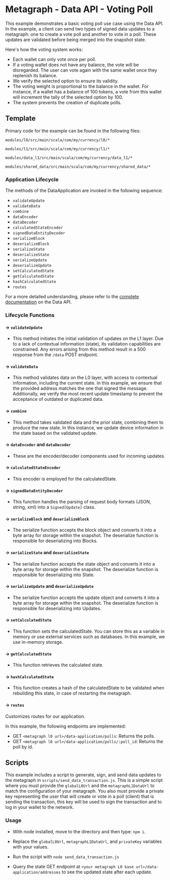 
# Metagraph - Data API - Voting Poll

  

This example demonstrates a basic voting poll use case using the Data API. In the example, a client can send two types of signed data updates to a metagraph: one to create a vote poll and another to vote in a poll. These updates are validated before being merged into the snapshot state.

Here's how the voting system works:

+ Each wallet can only vote once per poll.
+ If a voting wallet does not have any balance, the vote will be disregarded. The user can vote again with the same wallet once they replenish its balance.
+ We verify the selected option to ensure its validity.
+ The voting weight is proportional to the balance in the wallet. For instance, if a wallet has a balance of 100 tokens, a vote from this wallet will increment the tally of the selected option by 100.
+ The system prevents the creation of duplicate polls.
## Template

Primary code for the example can be found in the following files:

  

`modules/l0/src/main/scala/com/my/currency/l0/*`

  

`modules/l1/src/main/scala/com/my/currency/l1/*`

  

`modules/data_l1/src/main/scala/com/my/currency/data_l1/*`

  

`modules/shared_data/src/main/scala/com/my/currency/shared_data/*`



### Application Lifecycle

The methods of the DataApplication are invoked in the following sequence:

-   `validateUpdate`
-   `validateData`
-   `combine`
-   `dataEncoder`
-   `dataDecoder`
-   `calculatedStateEncoder`
-   `signedDataEntityDecoder`
-   `serializeBlock`
-   `deserializeBlock`
-   `serializeState`
-   `deserializeState`
-   `serializeUpdate`
-   `deserializeUpdate`
-   `setCalculatedState`
-   `getCalculatedState`
-   `hashCalculatedState`
-   `routes`

For a more detailed understanding, please refer to the [complete documentation](https://docs.constellationnetwork.io/sdk/frameworks/currency/data-api) on the Data API.

### Lifecycle Functions

#### -> `validateUpdate`

* This method initiates the initial validation of updates on the L1 layer. Due to a lack of contextual information (state), its validation capabilities are constrained. Any errors arising from this method result in a 500 response from the `/data` POST endpoint.

#### -> `validateData`

* This method validates data on the L0 layer, with access to contextual information, including the current state. In this example, we ensure that the provided address matches the one that signed the message. Additionally, we verify the most recent update timestamp to prevent the acceptance of outdated or duplicated data.

#### -> `combine`

* This method takes validated data and the prior state, combining them to produce the new state. In this instance, we update device information in the state based on the validated update.

#### -> `dataEncoder` and `dataDecoder`

* These are the encoder/decoder components used for incoming updates.

#### -> `calculatedStateEncoder`

* This encoder is employed for the calculatedState.

#### -> `signedDataEntityDecoder`

* This function handles the parsing of request body formats (JSON, string, xml) into a `Signed[Update]` class.

#### -> `serializeBlock` and `deserializeBlock`

* The serialize function accepts the block object and converts it into a byte array for storage within the snapshot. The deserialize function is responsible for deserializing into Blocks.

#### -> `serializeState` and `deserializeState`

* The serialize function accepts the state object and converts it into a byte array for storage within the snapshot. The deserialize function is responsible for deserializing into State.

#### -> `serializeUpdate` and `deserializeUpdate`

* The serialize function accepts the update object and converts it into a byte array for storage within the snapshot. The deserialize function is responsible for deserializing into Updates.

#### -> `setCalculatedState`

* This function sets the calculatedState. You can store this as a variable in memory or use external services such as databases. In this example, we use in-memory storage.

#### -> `getCalculatedState`

* This function retrieves the calculated state.

#### -> `hashCalculatedState`

* This function creates a hash of the calculatedState to be validated when rebuilding this state, in case of restarting the metagraph.

#### -> `routes`

Customizes routes for our application.

In this example, the following endpoints are implemented:

-   GET `<metagraph l0 url>/data-application/polls`: Returns the polls.
-   GET `<metagraph l0 url>/data-application/polls/:poll_id`: Returns the poll by id.

## Scripts

  

This example includes a script to generate, sign, and send data updates to the metagraph in `scripts/send_data_transaction.js`. This is a simple script where you must provide the `globalL0Url` and the `metagraphL1DataUrl` to match the configuration of your metagraph. You also must provide a private key representing the user that will create or vote in a poll (client) that is sending the transaction, this key will be used to sign the transaction and to log in your wallet to the network.

  

### Usage

- With node installed, move to the directory and then type: `npm i`.

- Replace the `globalL0Url`, `metagraphL1DataUrl`, and `privateKey` variables with your values.

- Run the script with `node send_data_transaction.js`

- Query the state GET endpoint at `<your metagraph L0 base url>/data-application/addresses` to see the updated state after each update.
